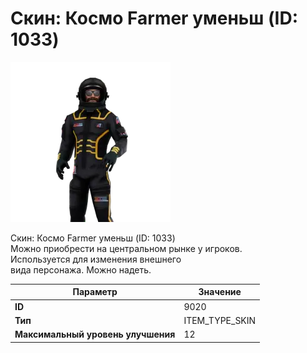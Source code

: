 # Скин: Космо Farmer уменьш (ID: 1033)

![Item Image](../img/9020.webp?raw=true)

Скин: Космо Farmer уменьш (ID: 1033)<br>Можно приобрести на центральном рынке у игроков.<br>Используется для изменения внешнего<br>вида персонажа. Можно надеть.


| Параметр | Значение |
|----------|----------|
| **ID** | 9020 |
| **Тип** | ITEM_TYPE_SKIN |
| **Максимальный уровень улучшения** | 12 |

